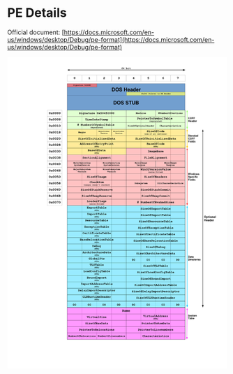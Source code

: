 # PE Details

Official document: [https://docs.microsoft.com/en-us/windows/desktop/Debug/pe-format](https://docs.microsoft.com/en-us/windows/desktop/Debug/pe-format)

![pe](./images/Portable_Executable_32_bit_Structure_in_SVG_fixed.png)